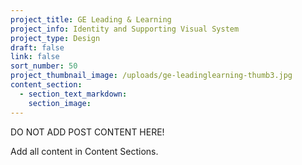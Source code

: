 ```yaml
---
project_title: GE Leading & Learning
project_info: Identity and Supporting Visual System
project_type: Design
draft: false
link: false
sort_number: 50
project_thumbnail_image: /uploads/ge-leadinglearning-thumb3.jpg
content_section:
  - section_text_markdown:
    section_image:
---
```

DO NOT ADD POST CONTENT HERE!

Add all content in Content Sections.
